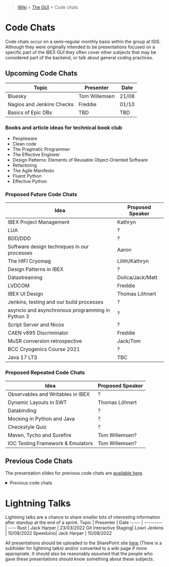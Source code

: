 > [Wiki](Home) > [The GUI](The-GUI) > Code chats

# Code Chats

Code chats occur on a semi-regular monthly basis within the group at ISIS. Although they were originally intended to be presentations focused on a specific part of the IBEX GUI they often cover other subjects that may be considered part of the backend, or talk about general coding practices.

## Upcoming Code Chats

Topic | Presenter | Date
----- | --------- | ----
 Bluesky | Tom Willemsen | 21/08
 Nagios and Jenkins Checks | Freddie | 01/10
 Basics of Epic DBs | TBD | TBD



### Books and article ideas for technical book club

- Peopleware
- Clean code
- The Pragmatic Programmer
- The Effective Engineer
- Design Patterns: Elements of Reusable Object-Oriented Software
- Refactoring
- The Agile Manifesto
- Fluent Python
- Effective Python

### Proposed Future Code Chats

Idea | Proposed Speaker
---- | ---------------
IBEX Project Management | Kathryn
LUA  | ?
BDD/DDD | ?
Software design techniques in our processes | Aaron
The HIFI Cryomag | Lilith/Kathryn
Design Patterns in IBEX | ?
Datastreaming | Dolica/Jack/Matt
LVDCOM | Freddie
IBEX UI Design | Thomas Löhnert
Jenkins, testing and our build processes | ?
asyncio and asynchronous programming in Python 3 | ?
Script Server and Nicos | ?
CAEN v895 Discriminator | Freddie
MuSR conversion retrospective | Jack/Tom
BCC Cryogenics Course 2021 | ?
Java 17 LTS | TBC

### Proposed Repeated Code Chats

Idea | Proposed Speaker
---- | ----------------
Observables and Writables in IBEX | ?
Dynamic Layouts in SWT | Thomas Löhnert
Databinding | ?
Mocking in Python and Java | ?
Checkstyle Quiz | ?
Maven, Tycho and Surefire | Tom Willemsen?
IOC Testing Framework & Emulators | Tom Willemsen?

## Previous Code Chats

The presentation slides for previous code chats are [available here](https://stfc365.sharepoint.com/sites/ISISExperimentControls/ICP%20Discussions/Forms/AllItems.aspx?id=%2Fsites%2FISISExperimentControls%2FICP%20Discussions%2FGUI%5FChat%5FSlides&viewid=45d81cb9%2D9571%2D4a80%2Da5cc%2D2cb4871703a3). 
<details>
  <summary>Previous code chats</summary>
  
  ### 2015

Topic | Presenter | Date
----- | --------- | ----
Data Binding (two parts) (Contains info on MVVM) | Matt Clarke | Sept 2015
Mockito | Ian Bush | Sept 2015
Java Classes | Matt Clarke | Sept 2015
Eclipse RCP (two parts) | Matt Clarke | Oct 2015
Java Collections, Iterators and Streams | David Keymer | Nov 2015
Design Patterns in IBEX | Dominic Oram | Dec 2015
Eclipse Extensions | Dominic Oram | Dec 2015
Observables and Writables in IBEX (two parts) | Ian Bush | Dec 2015

### 2016
Topic | Presenter | Date
----- | --------- | ----
Final | Matt Clarke | Jan 2016
Java Quiz | Matt Clarke | Jan 2016
Checkstyle Quiz | Dominic Oram | Jan 2016
The SNS Scan Server | Dominic Oram | Jan 2016
Testing with RCPTT (the basics) | Ian Bush | April 2016
Maven and Tycho (two parts) | Matt Clarke | April 2016 
Javadoc | Kathryn Baker | Aug 2016  
Synchronized & Volatile | Thomas Lohnert | Aug 2016  
RCPTT - Tips and Tricks | Dominic Oram | Aug 2016
User Interface Heuristics | Thomas Lohnert | Nov 2016
How to Read ISIS LabVIEW Drivers | Kathryn Baker | Nov 2016

### 2017
Topic | Presenter | Date
----- | --------- | ----
MVVM Pattern | Dominic Oram | Feb 2017
Collision Detection | Jon Elmer | Feb 2017
IOC Testing Framework & Emulators | Tom Willemsen | Jul 2017
Motion Control Axis Testing | Dominic Oram | Jul 2017
Pythonic vs Non-Pythonic | Matt Clarke | Sep 2017
Python Style Checking & Flake8 | Samuel Jackson | Sep 2017
Eclipse 4 Migration | Adrian Potter | Sep 2017
Alignment Automation on ALF | Thomas Löhnert | Sep 2017
Code Reviews | Matt Clarke | Oct 2017
Dynamic Layouts in SWT | Thomas Löhnert | Oct 2017
The DAE | Freddie Akeroyd | Nov 2017
The HIFI Cryomag | Eilidh Southren | Nov 2017
Python 2 vs. Python 3 | David Keymer | Dec 2017
The RB Numbering System | Matt Clarke | Dec 2017

### 2018
Topic | Presenter | Date
----- | --------- | ----
System Testing with Squish | Adrian Potter | Jan 2018
Threading | Tom Willemsen | Jan 2018
Galil Motors | Kathryn Baker | Feb 2018
Grafana | Aidan McComb | Feb 2018
AutoIt | Chris Moreton-Smith | Apr 2018
Nicos | Dominic Oram | Apr 2018
SScanSS | Stephen Nneji | Aug 2018
Reflectometry | John Holt | Aug 2018
Java 8 | Tom Willemsen | Sep 2018
Introduction to Beckhoff Motors (Layers, Onions and Ogres) | Simon Cooper | Oct 2018
Experience as a new starter | Aaron Long | Nov 2018
Christmas Special: Bell ringing | Debbie Greenfield | Dec 2018

### 2019
Topic | Presenter | Date
----- | --------- | ----
Convert Record Changes | Liam Panchaud | Mar 2019
Technical debt: Configurations | Thomas Löhnert | Mar 2019
ACCU Conference Recap | Michal / Jack | April 2019
Queued State Machine | Kathryn | April 2019
Cryogenics | Tom | May 2019
Beckhoff Code Camp Recap | Dom | May 2019
EPICS Spring Meeting 2019 Recap | Aaron & David | June 2019
Graduate Placement Retrospective | Sophie Kirkham | June 2019 
Controls at the ESS | Michael Hart | July 2019
Datastreaming | Jack Harper | July 2019
How data moves at ISIS | Chris | Sep 2019
Migration to Python 3 | James | Sep 2019
Java 11 | Tom | Oct 2019
EPICS 7 | Freddie | Nov 2019

### 2020
Topic | Presenter | Date
----- | --------- | ----
The IBEX Script Generator | James | Jan '20
NeXus | Freddie | 11th March '20
System Testing With Squish | Dom | May '20
How to Read ISIS LabVIEW Drivers | Kathryn Baker | 6th August '20
Review techniques | Tom, Dom, James | 3rd September '20
DAQMx and Moxa DIO devices | Alistair | 28th September '20
Deploying EPICS with Ansible | CLF Controls team | 19th October '20
Helium Level Monitoring | Kathryn/Mihai | 19th November '20
Handover: Client Build System | Tom | 10th December '20

### 2021
Topic | Presenter | Date
----- | --------- | ----
Cryogenics handover | Tom Willemsen | 2nd February '21
RIKEN refurbishment | Kevin | 8th of March 21

### 2022
Topic | Presenter | Date | Recording
----- | --------- | ---- | ----------
Github Universe | Jack Allen | 14/01/22 | Not Recorded
ISISICP/DAE | Freddie | 31/03/22 | [Recorded here.](https://stfc365-my.sharepoint.com/:v:/r/personal/jack_harper_stfc_ac_uk/Documents/Recordings/Code%20chat%20(ISISICP_DAE)-20220331_140431-Meeting%20Recording.mp4?csf=1&web=1&e=ccVfMJ)
Motion in Ibex| Jack Harper | 27/04/22 | Not Recorded
[Docusaurus](https://github.com/JackEAllen/Docusaurus_L_and_D) | Jack Allen | 24/06/22 | [Recorded here.](https://stfc365.sharepoint.com/sites/ISISExperimentControls/_layouts/15/stream.aspx?id=%2Fsites%2FISISExperimentControls%2FICP%20Discussions%2FGUI%5FChat%5FSlides%2FDocusaurus%2Emp4&referrer=StreamWebApp%2EWeb&referrerScenario=AddressBarCopied%2Eview)
SANS/TRANS Instrument Scripts | Thomas Cottee Meldrum | 21/07/22 | [Recorded here.](https://stfc365.sharepoint.com/sites/ISISExperimentControls/_layouts/15/stream.aspx?id=%2Fsites%2FISISExperimentControls%2FICP%20Discussions%2FGUI%5FChat%5FSlides%2FSANS%20TRANS%20Instrument%20Scripts%2Emp4&referrer=StreamWebApp%2EWeb&referrerScenario=AddressBarCopied%2Eview)
IOC Testing Framework & Emulators | Tom Willemsen | 23/08/22 | [Recorded here.](https://stfc365.sharepoint.com/sites/ISISExperimentControls/_layouts/15/stream.aspx?id=%2Fsites%2FISISExperimentControls%2FICP%20Discussions%2FGUI%5FChat%5FSlides%2FEmulators%20and%20IOC%20Testing%20Framework%20Codechat%2Emp4&referrer=StreamWebApp%2EWeb&referrerScenario=AddressBarCopied%2Eview)
 Ibex Gui Build System (Maven) | Tom Willemsen | 22/11/22 | [Recorded here.](https://stfc365.sharepoint.com/sites/ISISExperimentControls/_layouts/15/stream.aspx?id=%2Fsites%2FISISExperimentControls%2FICP%20Discussions%2FGUI%5FChat%5FSlides%2FIBEX%20GUI%20build%20System%20Code%20chat%2Emp4&referrer=StreamWebApp%2EWeb&referrerScenario=AddressBarCopied%2Eview)

### 2024
Topic | Presenter | Date | Recording
----- | --------- | ---- | ----------
Java Debug Option & the GUI Singleton | Sudeepta Chakraborty | 08/03/24|[Part 1.](https://stfc365.sharepoint.com/sites/ISISExperimentControls/_layouts/15/stream.aspx?id=%2Fsites%2FISISExperimentControls%2FICP%20Discussions%2FGUI%5FChat%5FSlides%2FCode%5FChat%5FJava%5FDebug%5FOption%2Emp4&referrer=StreamWebApp%2EWeb&referrerScenario=AddressBarCopied%2Eview) [Part 2.](https://stfc365.sharepoint.com/sites/ISISExperimentControls/_layouts/15/stream.aspx?id=%2Fsites%2FISISExperimentControls%2FICP%20Discussions%2FGUI%5FChat%5FSlides%2FCode%5FChat%5FThe%5FGUI%5FSingleton%2Emp4&referrer=StreamWebApp%2EWeb&referrerScenario=AddressBarCopied%2Eview)
How Virtual Machines and VHDs can speed up IBEX deployment | Chris | 29/04/24 | [Recorded here.](https://stfc365.sharepoint.com/sites/ISISExperimentControls/_layouts/15/stream.aspx?id=%2Fsites%2FISISExperimentControls%2FICP%20Discussions%2FGUI%5FChat%5FSlides%2FCode%5Fchat%5FHow%5FVirtual%5FMachines%5Fand%5FVHDs%5Fcan%5Fspeed%5Fup%5FIBEX%5Fdeployment%2Emp4&referrer=StreamWebApp%2EWeb&referrerScenario=AddressBarCopied%2Eview%2E5b2105eb%2D3914%2D4d48%2Da5db%2D1f77539e7b7b)


</details>

# Lightning Talks
Lightning talks are a chance to share smaller bits of interesting information after standup at the end of a sprint.
Topic | Presenter | Date
----- | --------- | ----
Rust | Jack Harper | 23/03/2022
Git Interactive Staging| Lowri Jenkins | 10/08/2022
Speeduino| Jack Harper | 10/08/2022

All presentations should be uploaded to the SharePoint site [here](https://stfc365.sharepoint.com/sites/ISISExperimentControls/ICP%20Discussions/Forms/AllItems.aspx?id=%2Fsites%2FISISExperimentControls%2FICP%20Discussions%2FGUI%5FChat%5FSlides&viewid=45d81cb9%2D9571%2D4a80%2Da5cc%2D2cb4871703a3) (There is a subfolder for lightning talks) and/or converted to a wiki page if more appropriate. It should also be reasonably assumed that the people who gave these presentations should know something about these subjects.

